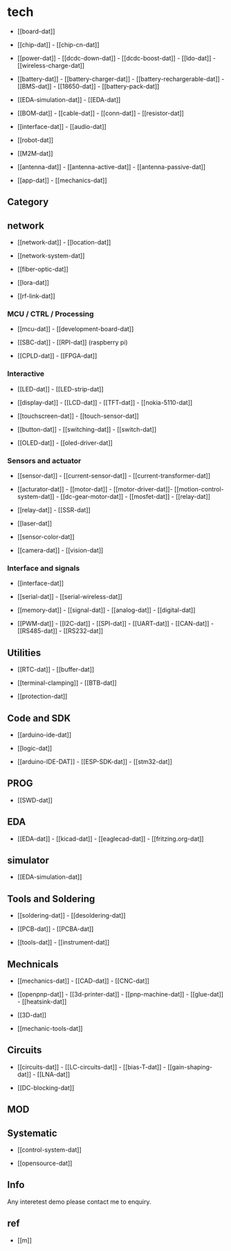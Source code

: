 
# tech 

- [[board-dat]]

- [[chip-dat]] - [[chip-cn-dat]]

- [[power-dat]]  - [[dcdc-down-dat]] - [[dcdc-boost-dat]] - [[ldo-dat]] - [[wireless-charge-dat]]

- [[battery-dat]] - [[battery-charger-dat]] - [[battery-rechargerable-dat]] - [[BMS-dat]] - [[18650-dat]] - [[battery-pack-dat]]
  
- [[EDA-simulation-dat]] - [[EDA-dat]]

- [[BOM-dat]] - [[cable-dat]] - [[conn-dat]] - [[resistor-dat]]



- [[interface-dat]] - [[audio-dat]] 

- [[robot-dat]]



- [[M2M-dat]]

- [[antenna-dat]] - [[antenna-active-dat]] - [[antenna-passive-dat]]

- [[app-dat]] - [[mechanics-dat]] 


## Category

## network 

- [[network-dat]] - [[location-dat]]

- [[network-system-dat]]

- [[fiber-optic-dat]]

- [[lora-dat]]

- [[rf-link-dat]]

### MCU / CTRL / Processing 

- [[mcu-dat]] - [[development-board-dat]]

- [[SBC-dat]] - [[RPI-dat]] (raspberry pi)

- [[CPLD-dat]] - [[FPGA-dat]]



### Interactive

- [[LED-dat]] - [[LED-strip-dat]]

- [[display-dat]] - [[LCD-dat]] - [[TFT-dat]] - [[nokia-5110-dat]]

- [[touchscreen-dat]] - [[touch-sensor-dat]]

- [[button-dat]] - [[switching-dat]] - [[switch-dat]]

- [[OLED-dat]] - [[oled-driver-dat]]

### Sensors and actuator 

- [[sensor-dat]] - [[current-sensor-dat]] - [[current-transformer-dat]]
  
- [[acturator-dat]] - [[motor-dat]] - [[motor-driver-dat]]- [[motion-control-system-dat]] - [[dc-gear-motor-dat]] - [[mosfet-dat]] - [[relay-dat]]

- [[relay-dat]] - [[SSR-dat]]

- [[laser-dat]]

- [[sensor-color-dat]]

- [[camera-dat]] - [[vision-dat]]


### Interface and signals 

- [[interface-dat]] 

- [[serial-dat]] - [[serial-wireless-dat]]
  
- [[memory-dat]] - [[signal-dat]] - [[analog-dat]] - [[digital-dat]]

- [[PWM-dat]] - [[I2C-dat]] - [[SPI-dat]] - [[UART-dat]] - [[CAN-dat]] - [[RS485-dat]] - [[RS232-dat]]


## Utilities 

- [[RTC-dat]] - [[buffer-dat]] 

- [[terminal-clamping]] - [[BTB-dat]]

- [[protection-dat]]

## Code and SDK 

- [[arduino-ide-dat]] 

- [[logic-dat]]

- [[arduino-IDE-DAT]] - [[ESP-SDK-dat]] - [[stm32-dat]]

## PROG

- [[SWD-dat]]

## EDA

- [[EDA-dat]] - [[kicad-dat]] - [[eaglecad-dat]] - [[fritzing.org-dat]]

## simulator 

- [[EDA-simulation-dat]]

## Tools and Soldering 

- [[soldering-dat]] - [[desoldering-dat]]

- [[PCB-dat]] - [[PCBA-dat]]

- [[tools-dat]] - [[instrument-dat]]

## Mechnicals 

- [[mechanics-dat]] - [[CAD-dat]] - [[CNC-dat]] 

- [[openpnp-dat]] - [[3d-printer-dat]] - [[pnp-machine-dat]] - [[glue-dat]] - [[heatsink-dat]]

- [[3D-dat]]

- [[mechanic-tools-dat]]

## Circuits 

- [[circuits-dat]] - [[LC-circuits-dat]] - [[bias-T-dat]] - [[gain-shaping-dat]] - [[LNA-dat]]

- [[DC-blocking-dat]]

## MOD

## Systematic 

- [[control-system-dat]]

- [[opensource-dat]]

## Info  

Any interetest demo please contact me to enquiry.

## ref 

- [[m]]